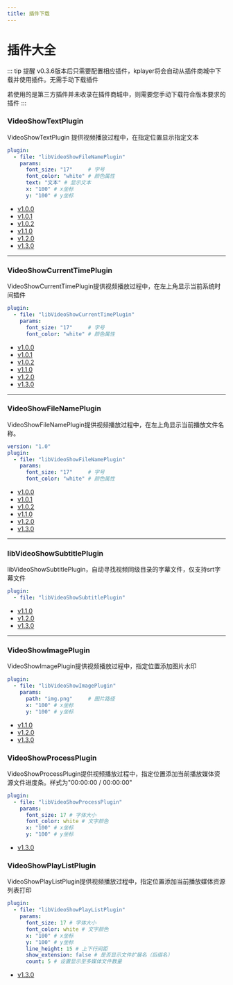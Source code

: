 ```yaml
---
title: 插件下载
---
```


插件大全
===

::: tip 提醒
v0.3.6版本后只需要配置相应插件，kplayer将会自动从插件商城中下载并使用插件。无需手动下载插件

若使用的是第三方插件并未收录在插件商城中，则需要您手动下载符合版本要求的插件
:::

### VideoShowTextPlugin
VideoShowTextPlugin 提供视频播放过程中，在指定位置显示指定文本
```yaml
plugin:
  - file: "libVideoShowFileNamePlugin"
    params:
      font_size: "17"     # 字号
      font_color: "white" # 颜色属性
      text: "文本" # 显示文本 
      x: "100" # x坐标 
      y: "100" # y坐标
```
* [v1.0.0](http://download.bytelang.cn/plugin/v1.0.0/libVideoShowFileNamePlugin.so)
* [v1.0.1](http://download.bytelang.cn/plugin/v1.0.1/libVideoShowFileNamePlugin.so)
* [v1.0.2](http://download.bytelang.cn/plugin/v1.0.2/libVideoShowFileNamePlugin.so)
* [v1.1.0](http://download.bytelang.cn/plugin/v1.1.0/libVideoShowFileNamePlugin.so)
* [v1.2.0](http://download.bytelang.cn/plugin/v1.2.0/libVideoShowFileNamePlugin.so)
* [v1.3.0](http://download.bytelang.cn/plugin/v1.3.0/libVideoShowFileNamePlugin.so)

---

### VideoShowCurrentTimePlugin
VideoShowCurrentTimePlugin提供视频播放过程中，在左上角显示当前系统时间插件
```yaml
plugin:
  - file: "libVideoShowCurrentTimePlugin"
    params:
      font_size: "17"     # 字号
      font_color: "white" # 颜色属性
```
* [v1.0.0](http://download.bytelang.cn/plugin/v1.0.0/libVideoShowCurrentTimePlugin.so)
* [v1.0.1](http://download.bytelang.cn/plugin/v1.0.1/libVideoShowCurrentTimePlugin.so)
* [v1.0.2](http://download.bytelang.cn/plugin/v1.0.2/libVideoShowCurrentTimePlugin.so)
* [v1.1.0](http://download.bytelang.cn/plugin/v1.1.0/libVideoShowCurrentTimePlugin.so)
* [v1.2.0](http://download.bytelang.cn/plugin/v1.2.0/libVideoShowCurrentTimePlugin.so)
* [v1.3.0](http://download.bytelang.cn/plugin/v1.3.0/libVideoShowCurrentTimePlugin.so)

---

### VideoShowFileNamePlugin
VideoShowFileNamePlugin提供视频播放过程中，在左上角显示当前播放文件名称。
```yaml
version: "1.0"
plugin:
  - file: "libVideoShowFileNamePlugin"
    params:
      font_size: "17"     # 字号
      font_color: "white" # 颜色属性
```
* [v1.0.0](http://download.bytelang.cn/plugin/v1.0.0/libVideoShowFileNamePlugin.so)
* [v1.0.1](http://download.bytelang.cn/plugin/v1.0.1/libVideoShowFileNamePlugin.so)
* [v1.0.2](http://download.bytelang.cn/plugin/v1.0.2/libVideoShowFileNamePlugin.so)
* [v1.1.0](http://download.bytelang.cn/plugin/v1.1.0/libVideoShowFileNamePlugin.so)
* [v1.2.0](http://download.bytelang.cn/plugin/v1.2.0/libVideoShowFileNamePlugin.so)
* [v1.3.0](http://download.bytelang.cn/plugin/v1.3.0/libVideoShowFileNamePlugin.so)

---

### libVideoShowSubtitlePlugin
libVideoShowSubtitlePlugin，自动寻找视频同级目录的字幕文件，仅支持srt字幕文件
```yaml
plugin:
  - file: "libVideoShowSubtitlePlugin"
```
* [v1.1.0](http://download.bytelang.cn/plugin/v1.1.0/libVideoShowSubtitlePlugin.so)
* [v1.2.0](http://download.bytelang.cn/plugin/v1.2.0/libVideoShowSubtitlePlugin.so)
* [v1.3.0](http://download.bytelang.cn/plugin/v1.3.0/libVideoShowSubtitlePlugin.so)

---

### VideoShowImagePlugin
VideoShowImagePlugin提供视频播放过程中，指定位置添加图片水印
```yaml
plugin:
  - file: "libVideoShowImagePlugin"
    params:
      path: "img.png"     # 图片路径
      x: "100" # x坐标
      y: "100" # y坐标
```
* [v1.1.0](http://download.bytelang.cn/plugin/v1.1.0/libVideoShowImagePlugin.so)
* [v1.2.0](http://download.bytelang.cn/plugin/v1.2.0/libVideoShowImagePlugin.so)
* [v1.3.0](http://download.bytelang.cn/plugin/v1.3.0/libVideoShowImagePlugin.so)

### VideoShowProcessPlugin
VideoShowProcessPlugin提供视频播放过程中，指定位置添加当前播放媒体资源文件进度条。样式为"00:00:00 / 00:00:00"
```yaml
plugin:
  - file: "libVideoShowProcessPlugin"
    params:
      font_size: 17 # 字体大小
      font_color: white # 文字颜色
      x: "100" # x坐标
      y: "100" # y坐标
```
* [v1.3.0](http://download.bytelang.cn/plugin/v1.3.0/libVideoShowProcessPlugin.so)

### VideoShowPlayListPlugin
VideoShowPlayListPlugin提供视频播放过程中，指定位置添加当前播放媒体资源列表打印
```yaml
plugin:
  - file: "libVideoShowPlayListPlugin"
    params:
      font_size: 17 # 字体大小
      font_color: white # 文字颜色
      x: "100" # x坐标
      y: "100" # y坐标
      line_height: 15 # 上下行间距
      show_extension: false # 是否显示文件扩展名（后缀名）
      count: 5 # 设置显示至多媒体文件数量
```
* [v1.3.0](http://download.bytelang.cn/plugin/v1.3.0/libVideoShowPlayListPlugin.so)